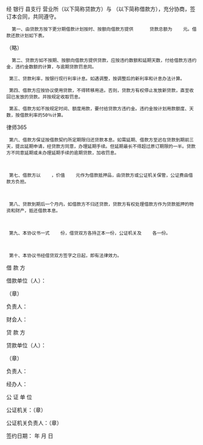 
 经    银行      县支行      营业所（以下简称贷款方）与      （以下简称借款方），充分协商，签订本合同，共同遵守。                        
 
      第一、由贷款方按下更分期借款计划按时、按额向借款方提供      贷款总额为    元。借款还款计划如下表。    
 
 （略）
 
      第二、贷款方如不按期、按额向借款方提供贷款，应按违约数额和延期天数，付给借款方违约金，违约金数额的计算，与逾期贷款罚息同。
 
     第三、贷款利率，按银行现行利率计息。如遇调整，按调整后的新利率和计息办法计算。                                            
 
     第四、借款方应按协议使用贷款，不得转移用途。否则，贷款方有权停止发放新贷款，直至收回已发放的贷款。并按规定收取罚息。      
 
     第五、借款方如不按规定时间、额度用款，要付给贷款方违约金。违约金按计划用款额度、天数，按借款利率的50％计算。            
 




 
律师365






     第六、借款方保证按借款契约所定期限归还贷款本息。如需延期、借款方至迟在贷款到期前三天，提出延期申请，经贷款方同意，办理延期手续。但延期最长不得超过原订期限的一半。贷款方不同意延期或未办理延期手续的逾期贷款，加收罚息。                      

 

     第七、借款方以    ，价值    元作为借款抵押品，由贷款方或公证机关保管，公证费由借款方负担。                                

 

     第八、贷款到期后一个月内，如借款方不归还贷款，贷款方有权处理借款方作为贷款抵押的物资和财产，抵还借款本息。                

 

     第九、本协议书一式    份，借贷双方各持正本一份，公证机关及    各一份。

 

     第十、本协议书经借贷双方签字之日起，即有法律效力。

 

  

 借  款  方

 

 借款单位（人）：

 

 （章）

 

 负责人：

 

 财会人：

 

  

 贷  款  方

 

 贷款单位（人）：

 

 （章）

 

 负责人：

 

 经办人：

 

 公  证  单  位

 

 公证机关：（章）

 

 公证机关负责人：（章）

 

 签约日期：    年    月    日 


 

 
 
 
 
 
  


  
 

  


  


  
 
 
 
 

